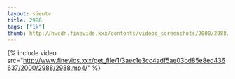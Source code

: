 ```yaml
--- 
layout: sieutv
title: 2988
tags: ["1k"]
thumb: http://hwcdn.finevids.xxx/contents/videos_screenshots/2000/2988/preview.mp4.jpg
---
```

{% include video src="http://www.finevids.xxx/get_file/1/3aec1e3cc4adf5ae03bd85e8ed436637/2000/2988/2988.mp4/" %} 
